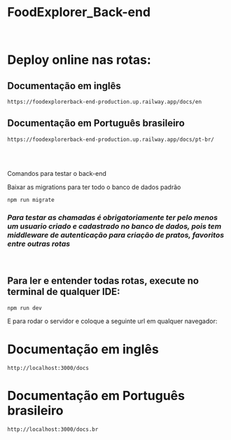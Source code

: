 # FoodExplorer_Back-end

</br>

# Deploy online nas rotas:

## Documentação em inglês
```
https://foodexplorerback-end-production.up.railway.app/docs/en
```

## Documentação em Português brasileiro
```
https://foodexplorerback-end-production.up.railway.app/docs/pt-br/
```

</br>
</br>

Comandos para testar o back-end

Baixar as migrations para ter todo o banco de dados padrão
```
npm run migrate
```

### *Para testar as chamadas é obrigatoriamente ter pelo menos um usuario criado e cadastrado no banco de dados, pois tem middleware de autenticação para criação de pratos, favoritos entre outras rotas*

</br>

## Para ler e entender todas rotas, execute no terminal de qualquer IDE:

```
npm run dev
```

E para rodar o servidor e coloque a seguinte url em qualquer navegador:

# Documentação em inglês
```
http://localhost:3000/docs
```

# Documentação em Português brasileiro
```
http://localhost:3000/docs.br
```
